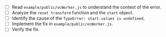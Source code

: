 - [ ] Read `example/public/ocWorker.js` to understand the context of the error.
- [ ] Analyze the `reset transform` function and the `start` object.
- [ ] Identify the cause of the `TypeError: start.values is undefined`.
- [ ] Implement the fix in `example/public/ocWorker.js`.
- [ ] Verify the fix.
